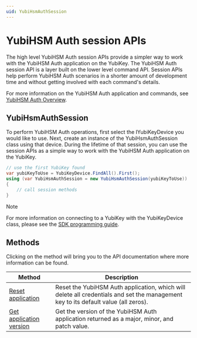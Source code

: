 ```yaml
---
uid: YubiHsmAuthSession
---
```


<!-- Copyright 2022 Yubico AB

Licensed under the Apache License, Version 2.0 (the "License");
you may not use this file except in compliance with the License.
You may obtain a copy of the License at

    http://www.apache.org/licenses/LICENSE-2.0

Unless required by applicable law or agreed to in writing, software
distributed under the License is distributed on an "AS IS" BASIS,
WITHOUT WARRANTIES OR CONDITIONS OF ANY KIND, either express or implied.
See the License for the specific language governing permissions and
limitations under the License. -->

# YubiHSM Auth session APIs

The high level YubiHSM Auth session APIs provide a simpler way to work with the YubiHSM Auth application on the YubiKey. The YubiHSM Auth session API is a layer built on the lower level command API. Session APIs help perform YubiHSM Auth scenarios in a shorter amount of development time and without getting involved with each command's details.

For more information on the YubiHSM Auth application and commands, see [YubiHSM Auth Overview](xref:YubiHsmAuthOverview).

## YubiHsmAuthSession

To perform YubiHSM Auth operations, first select the IYubiKeyDevice you would like to use. Next, create an instance of the YubiHsmAuthSession class using that device. During the lifetime of that session, you can use the session APIs as a simple way to work with the YubiHSM Auth application on the YubiKey.

```csharp
// use the first YubiKey found
var yubiKeyToUse = YubiKeyDevice.FindAll().First();
using (var YubiHsmAuthSession = new YubiHsmAuthSession(yubiKeyToUse))
{
    // call session methods
}
```

> [!NOTE]
> For more information on connecting to a YubiKey with the YubiKeyDevice class, please see the [SDK programming guide](xref:UsersManualMakingAConnection).

## Methods

Clicking on the method will bring you to the API documentation where more information can be found.

| Method | Description |
| -- | -- |
| [Reset application](xref:Yubico.YubiKey.YubiHsmAuth.YubiHsmAuthSession.ResetApplication) | Reset the YubiHSM Auth application, which will delete all credentials and set the management key to its default value (all zeros). |
| [Get application version](xref:Yubico.YubiKey.YubiHsmAuth.YubiHsmAuthSession.GetApplicationVersion) | Get the version of the YubiHSM Auth application returned as a major, minor, and patch value. |

